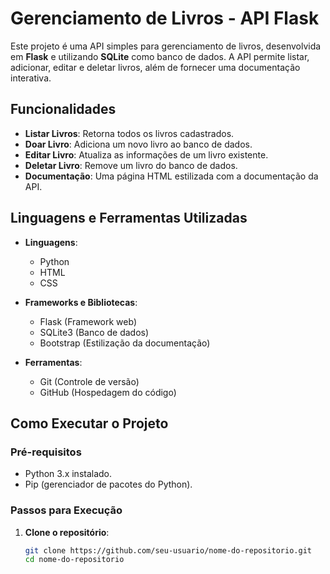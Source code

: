 # Gerenciamento de Livros - API Flask

Este projeto é uma API simples para gerenciamento de livros, desenvolvida em **Flask** e utilizando **SQLite** como banco de dados. A API permite listar, adicionar, editar e deletar livros, além de fornecer uma documentação interativa.

## Funcionalidades

- **Listar Livros**: Retorna todos os livros cadastrados.
- **Doar Livro**: Adiciona um novo livro ao banco de dados.
- **Editar Livro**: Atualiza as informações de um livro existente.
- **Deletar Livro**: Remove um livro do banco de dados.
- **Documentação**: Uma página HTML estilizada com a documentação da API.

## Linguagens e Ferramentas Utilizadas

- **Linguagens**:
  - Python
  - HTML
  - CSS

- **Frameworks e Bibliotecas**:
  - Flask (Framework web)
  - SQLite3 (Banco de dados)
  - Bootstrap (Estilização da documentação)

- **Ferramentas**:
  - Git (Controle de versão)
  - GitHub (Hospedagem do código)

## Como Executar o Projeto

### Pré-requisitos

- Python 3.x instalado.
- Pip (gerenciador de pacotes do Python).

### Passos para Execução

1. **Clone o repositório**:
   ```bash
   git clone https://github.com/seu-usuario/nome-do-repositorio.git
   cd nome-do-repositorio
